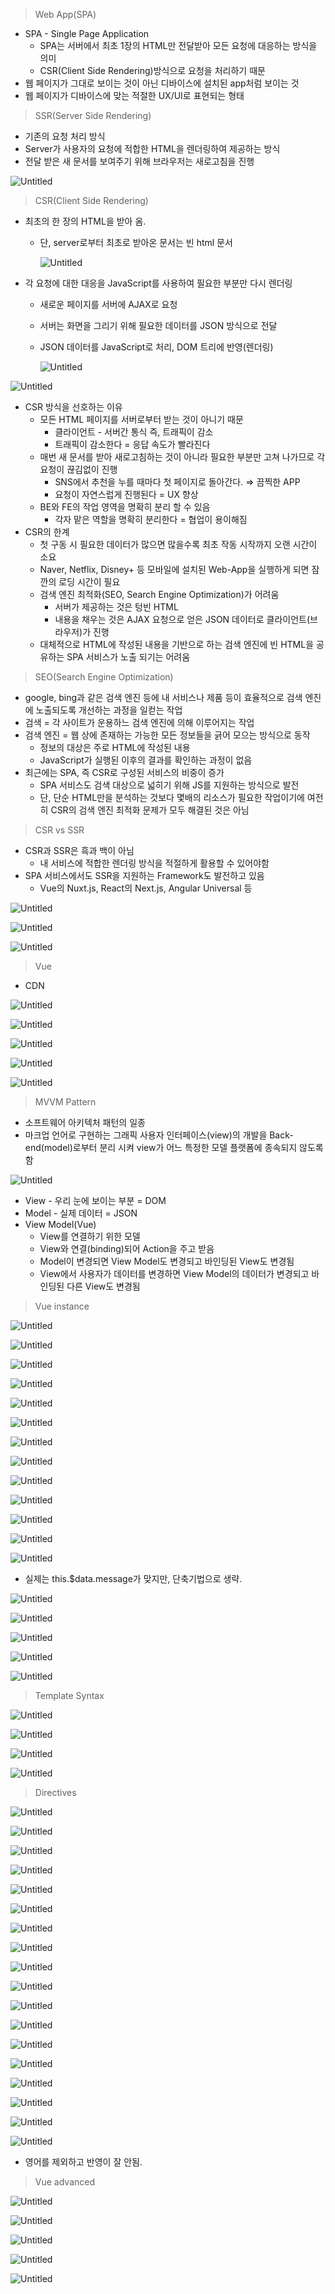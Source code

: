 > Web App(SPA)
> 
- SPA - Single Page Application
    - SPA는 서버에서 최초 1장의 HTML만 전달받아 모든 요청에 대응하는 방식을 의미
    - CSR(Client Side Rendering)방식으로 요청을 처리하기 때문
- 웹 페이지가 그대로 보이는 것이 아닌 디바이스에 설치된 app처럼 보이는 것
- 웹 페이지가 디바이스에 맞는 적절한 UX/UI로 표현되는 형태

> SSR(Server Side Rendering)
> 
- 기존의 요청 처리 방식
- Server가 사용자의 요청에 적합한 HTML을 렌더링하여 제공하는 방식
- 전달 받은 새 문서를 보여주기 위해 브라우저는 새로고침을 진행

![Untitled](https://s3-us-west-2.amazonaws.com/secure.notion-static.com/2d985156-da1d-4e23-a680-51ed158e8d1f/Untitled.png)

> CSR(Client Side Rendering)
> 
- 최초의 한 장의 HTML을 받아 옴.
    - 단, server로부터 최초로 받아온 문서는 빈 html 문서
        
        ![Untitled](https://s3-us-west-2.amazonaws.com/secure.notion-static.com/9267c19e-8cbb-41ab-b74c-451be4aeef33/Untitled.png)
        
- 각 요청에 대한 대응을 JavaScript를 사용하여 필요한 부분만 다시 렌더링
    - 새로운 페이지를 서버에 AJAX로 요청
    - 서버는 화면을 그리기 위해 필요한 데이터를 JSON 방식으로 전달
    - JSON 데이터를 JavaScript로 처리, DOM 트리에 반영(렌더링)
        
        ![Untitled](https://s3-us-west-2.amazonaws.com/secure.notion-static.com/f2815b2e-c7b5-4338-8857-96171f702984/Untitled.png)
        

![Untitled](https://s3-us-west-2.amazonaws.com/secure.notion-static.com/55e0feb6-6d43-45d9-90ee-11faae184c46/Untitled.png)

- CSR 방식을 선호하는 이유
    - 모든 HTML 페이지를 서버로부터 받는 것이 아니기 때문
        - 클라이언트 - 서버간 통식 즉, 트래픽이 감소
        - 트래픽이 감소한다 = 응답 속도가 빨라진다
    - 매번 새 문서를 받아 새로고침하는 것이 아니라 필요한 부분만 고쳐 나가므로 각 요청이 끊김없이 진행
        - SNS에서 추천을 누를 때마다 첫 페이지로 돌아간다. ⇒ 끔찍한 APP
        - 요청이 자연스럽게 진행된다 = UX 향상
    - BE와 FE의 작업 영역을 명확히 분리 할 수 있음
        - 각자 맡은 역할을 명확히 분리한다 = 협업이 용이해짐
- CSR의 한계
    - 첫 구동 시 필요한 데이터가 많으면 많을수록 최초 작동 시작까지 오랜 시간이 소요
    - Naver, Netflix, Disney+ 등 모바일에 설치된 Web-App을 실행하게 되면 잠깐의 로딩 시간이 필요
    - 검색 엔진 최적화(SEO, Search Engine Optimization)가 어려움
        - 서버가 제공하는 것은 텅빈 HTML
        - 내용을 채우는 것은 AJAX 요청으로 얻은 JSON 데이터로 클라이언트(브라우저)가 진행
    - 대체적으로 HTML에 작성된 내용을 기반으로 하는 검색 엔진에 빈 HTML을 공유하는 SPA 서비스가 노출 되기는 어려움

> SEO(Search Engine Optimization)
> 
- google, bing과 같은 검색 엔진 등에 내 서비스나 제품 등이 효율적으로 검색 엔진에 노출되도록 개선하는 과정을 일컫는 작업
- 검색 = 각 사이트가 운용하느 검색 엔진에 의해 이루어지는 작업
- 검색 엔진 = 웹 상에 존재하는 가능한 모든 정보들을 긁어 모으는 방식으로 동작
    - 정보의 대상은 주로 HTML에 작성된 내용
    - JavaScript가 실행된 이후의 결과를 확인하는 과정이 없음
- 최근에는 SPA, 즉 CSR로 구성된 서비스의 비중이 증가
    - SPA 서비스도 검색 대상으로 넓히기 위해 JS를 지원하는 방식으로 발전
    - 단, 단순 HTML만을 분석하는 것보다 몇배의 리소스가 필요한 작업이기에 여전히 CSR의 검색 엔진 최적화 문제가 모두 해결된 것은 아님
    

> CSR vs SSR
> 
- CSR과 SSR은 흑과 백이 아님
    - 내 서비스에 적합한 렌더링 방식을 적절하게 활용할 수 있어야함
- SPA 서비스에서도 SSR을 지원하는 Framework도 발전하고 있음
    - Vue의 Nuxt.js, React의 Next.js, Angular Universal 등
    

![Untitled](https://s3-us-west-2.amazonaws.com/secure.notion-static.com/e8e32823-29a4-4880-909f-38b3029b6216/Untitled.png)

![Untitled](https://s3-us-west-2.amazonaws.com/secure.notion-static.com/18811b31-580e-4b03-85db-007e5a820905/Untitled.png)

![Untitled](https://s3-us-west-2.amazonaws.com/secure.notion-static.com/bd535cc5-463d-4787-9a65-127488a9a396/Untitled.png)

> Vue
> 
- CDN

![Untitled](https://s3-us-west-2.amazonaws.com/secure.notion-static.com/4b5810e6-b5a5-4c15-83b3-2e7001f7207e/Untitled.png)

![Untitled](https://s3-us-west-2.amazonaws.com/secure.notion-static.com/ce37fd3c-16dd-47b3-b4f9-24ed983ecec0/Untitled.png)

![Untitled](https://s3-us-west-2.amazonaws.com/secure.notion-static.com/26e0a03e-e924-46c4-9ca7-c28cee048939/Untitled.png)

![Untitled](https://s3-us-west-2.amazonaws.com/secure.notion-static.com/78c7724d-fa0f-4b9c-9f67-4a35b6ddd6bb/Untitled.png)

![Untitled](https://s3-us-west-2.amazonaws.com/secure.notion-static.com/93d43a22-5b89-42e6-bd8f-7a224578052f/Untitled.png)

> MVVM Pattern
> 
- 소프트웨어 아키텍처 패턴의 일종
- 마크업 언어로 구현하는 그래픽 사용자 인터페이스(view)의 개발을 Back-end(model)로부터 분리 시켜 view가 어느 특정한 모델 플랫폼에 종속되지 않도록함

![Untitled](https://s3-us-west-2.amazonaws.com/secure.notion-static.com/6a79157d-34e5-4770-9908-aedefaa428f5/Untitled.png)

- View - 우리 눈에 보이는 부분 = DOM
- Model - 실제 데이터 = JSON
- View Model(Vue)
    - View를 연결하기 위한 모델
    - View와 연결(binding)되어 Action을 주고 받음
    - Model이 변경되면 View Model도 변경되고 바인딩된 View도 변경됨
    - View에서 사용자가 데이터를 변경하면 View Model의 데이터가 변경되고 바인딩된 다른 View도 변경됨
    

> Vue instance
> 

![Untitled](https://s3-us-west-2.amazonaws.com/secure.notion-static.com/5f4d8fc6-c3fd-4edb-a89b-7dc77749f996/Untitled.png)

![Untitled](https://s3-us-west-2.amazonaws.com/secure.notion-static.com/3db098cb-b0a5-40db-8b8d-2555833dc97e/Untitled.png)

![Untitled](https://s3-us-west-2.amazonaws.com/secure.notion-static.com/3dd3506e-f4f7-4668-b971-5b408415993a/Untitled.png)

![Untitled](https://s3-us-west-2.amazonaws.com/secure.notion-static.com/c761cc91-ebb7-4b1f-805d-bbb2fb0b7880/Untitled.png)

![Untitled](https://s3-us-west-2.amazonaws.com/secure.notion-static.com/13a2c883-252d-4c48-8522-e87466131f5e/Untitled.png)

![Untitled](https://s3-us-west-2.amazonaws.com/secure.notion-static.com/3738786d-e112-47cf-9a12-9d3e56e18bbb/Untitled.png)

![Untitled](https://s3-us-west-2.amazonaws.com/secure.notion-static.com/c954b2d3-bbf5-4fc8-9682-84236fb89035/Untitled.png)

![Untitled](https://s3-us-west-2.amazonaws.com/secure.notion-static.com/5fc08b55-59ae-4249-b0cb-aba1d6fe6e33/Untitled.png)

![Untitled](https://s3-us-west-2.amazonaws.com/secure.notion-static.com/bf216dfd-8a1d-4be2-80a4-7e52208289a5/Untitled.png)

![Untitled](https://s3-us-west-2.amazonaws.com/secure.notion-static.com/8b41c7c1-32ae-4933-a7dc-bd3e67c704b1/Untitled.png)

![Untitled](https://s3-us-west-2.amazonaws.com/secure.notion-static.com/b3700be6-8d3d-4802-a4ec-706a2a14c150/Untitled.png)

![Untitled](https://s3-us-west-2.amazonaws.com/secure.notion-static.com/1acc6ef1-2367-4f13-8089-87adc0d6960f/Untitled.png)

![Untitled](https://s3-us-west-2.amazonaws.com/secure.notion-static.com/9ff3a902-17c4-4189-9519-71c981375722/Untitled.png)

- 실제는 this.$data.message가 맞지만, 단축기법으로 생략.

![Untitled](https://s3-us-west-2.amazonaws.com/secure.notion-static.com/3be45d79-eb62-4cf1-9f1a-c0480f905f66/Untitled.png)

![Untitled](https://s3-us-west-2.amazonaws.com/secure.notion-static.com/f3ac9118-2a66-441a-bd9c-c2711c552876/Untitled.png)

![Untitled](https://s3-us-west-2.amazonaws.com/secure.notion-static.com/aca38838-4e29-468a-a242-cfb2b3a34763/Untitled.png)

![Untitled](https://s3-us-west-2.amazonaws.com/secure.notion-static.com/becc5019-bbb6-486d-8c29-d830525c1431/Untitled.png)

![Untitled](https://s3-us-west-2.amazonaws.com/secure.notion-static.com/ab06709b-99d2-4691-8ad6-4e3bab2ad5e9/Untitled.png)

> Template Syntax
> 

![Untitled](https://s3-us-west-2.amazonaws.com/secure.notion-static.com/c18ca108-77d4-40d5-9ebc-334671c0a009/Untitled.png)

![Untitled](https://s3-us-west-2.amazonaws.com/secure.notion-static.com/b18c0eb9-b579-436d-982b-6bd8de4c2ce9/Untitled.png)

![Untitled](https://s3-us-west-2.amazonaws.com/secure.notion-static.com/6d9a6084-0c3f-47d1-960c-ab258e95d8c4/Untitled.png)

![Untitled](https://s3-us-west-2.amazonaws.com/secure.notion-static.com/b4bff679-73b6-450d-b476-4472a03e4413/Untitled.png)

> Directives
> 

![Untitled](https://s3-us-west-2.amazonaws.com/secure.notion-static.com/c5c81a36-911c-4d13-8f43-7add2977fbcd/Untitled.png)

![Untitled](https://s3-us-west-2.amazonaws.com/secure.notion-static.com/03f7ec73-a51e-4219-bcc1-3982b89c1686/Untitled.png)

![Untitled](https://s3-us-west-2.amazonaws.com/secure.notion-static.com/42f0a270-f20b-46cb-a221-c8f00b0e0a59/Untitled.png)

![Untitled](https://s3-us-west-2.amazonaws.com/secure.notion-static.com/c37f4d33-de23-479c-a852-72be038cf970/Untitled.png)

![Untitled](https://s3-us-west-2.amazonaws.com/secure.notion-static.com/e152d9be-750b-41e8-914f-0b1e15df970e/Untitled.png)

![Untitled](https://s3-us-west-2.amazonaws.com/secure.notion-static.com/ee6d068d-3c03-46f3-b145-b6e7907527af/Untitled.png)

![Untitled](https://s3-us-west-2.amazonaws.com/secure.notion-static.com/44b0afee-0224-44bf-a7c8-f6d0b64afa69/Untitled.png)

![Untitled](https://s3-us-west-2.amazonaws.com/secure.notion-static.com/cf3f8aad-c632-4762-ad7e-868b2aa0062b/Untitled.png)

![Untitled](https://s3-us-west-2.amazonaws.com/secure.notion-static.com/33d86e4c-a126-45ab-bfb5-5543bca72c5c/Untitled.png)

![Untitled](https://s3-us-west-2.amazonaws.com/secure.notion-static.com/5f358cc3-fa69-4164-a418-4761782a081e/Untitled.png)

![Untitled](https://s3-us-west-2.amazonaws.com/secure.notion-static.com/ca92faac-64b4-4219-ac33-312f495b57ec/Untitled.png)

![Untitled](https://s3-us-west-2.amazonaws.com/secure.notion-static.com/40252cd3-873b-48a0-82cf-8bdf42686a9e/Untitled.png)

![Untitled](https://s3-us-west-2.amazonaws.com/secure.notion-static.com/c2e7e8d6-84ca-4168-b769-733105d54b87/Untitled.png)

![Untitled](https://s3-us-west-2.amazonaws.com/secure.notion-static.com/3beabe95-cd78-4092-a03b-e50c355cd612/Untitled.png)

![Untitled](https://s3-us-west-2.amazonaws.com/secure.notion-static.com/508e0a2a-a267-4b67-9faa-8e5f9effa89b/Untitled.png)

![Untitled](https://s3-us-west-2.amazonaws.com/secure.notion-static.com/3e8ab72d-9eb1-4755-a1b0-08a7b996024a/Untitled.png)

![Untitled](https://s3-us-west-2.amazonaws.com/secure.notion-static.com/5835dfce-6165-4209-861d-53696757dfdd/Untitled.png)

![Untitled](https://s3-us-west-2.amazonaws.com/secure.notion-static.com/f0516e94-9fc4-4f15-b650-4e195fc80185/Untitled.png)

- 영어를 제외하고 반영이 잘 안됨.

> Vue advanced
> 

![Untitled](https://s3-us-west-2.amazonaws.com/secure.notion-static.com/d0f26632-f3e1-4d98-9061-6aab81f311f9/Untitled.png)

![Untitled](https://s3-us-west-2.amazonaws.com/secure.notion-static.com/e530bd67-4182-4e39-b916-45c94c520ec5/Untitled.png)

![Untitled](https://s3-us-west-2.amazonaws.com/secure.notion-static.com/28d76578-583c-4ed9-873d-b2a303607b95/Untitled.png)

![Untitled](https://s3-us-west-2.amazonaws.com/secure.notion-static.com/5ff5a710-1f21-451f-864d-971a92ddbe80/Untitled.png)

![Untitled](https://s3-us-west-2.amazonaws.com/secure.notion-static.com/086e8366-edb7-4f48-a580-993b17b6695f/Untitled.png)